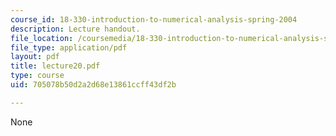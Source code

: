 ```yaml
---
course_id: 18-330-introduction-to-numerical-analysis-spring-2004
description: Lecture handout.
file_location: /coursemedia/18-330-introduction-to-numerical-analysis-spring-2004/705078b50d2a2d68e13861ccff43df2b_lecture20.pdf
file_type: application/pdf
layout: pdf
title: lecture20.pdf
type: course
uid: 705078b50d2a2d68e13861ccff43df2b

---
```

None